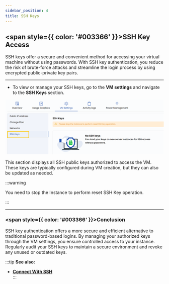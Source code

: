 ```yaml
---
sidebar_position: 4
title: SSH Keys
---
```


## <span style={{ color: '#003366' }}>SSH Key Access</span>

SSH keys offer a secure and convenient method for accessing your virtual machine without using passwords. With SSH key authentication, you reduce the risk of brute-force attacks and streamline the login process by using encrypted public-private key pairs.

----------

- To view or manage your SSH keys, go to the **VM settings** and navigate to the **SSH Keys** section.

![SSH Keys Section](../images/vmset_open_neb_7.png)

This section displays all SSH public keys authorized to access the VM. These keys are typically configured during VM creation, but they can also be updated as needed.

:::warning

You need to stop the Instance to perform reset SSH Key operation.

:::

----------

### <span style={{ color: '#003366' }}>Conclusion</span>

SSH key authentication offers a more secure and efficient alternative to traditional password-based logins. By managing your authorized keys through the VM settings, you ensure controlled access to your instance. Regularly audit your SSH keys to maintain a secure environment and revoke any unused or outdated keys.

:::tip
**See also:**  
- **[Connect With SSH](../Connect%20With%20SSH.md)**  
:::
